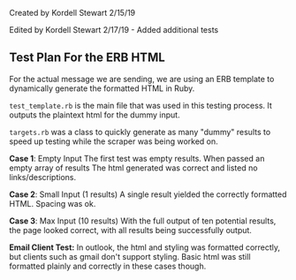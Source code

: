 Created by Kordell Stewart 2/15/19

Edited by Kordell Stewart 2/17/19 - Added additional tests

## Test Plan For the ERB HTML ## 
For the actual message we are sending, 
we are using an ERB template to dynamically generate the 
formatted HTML in Ruby. 

  `test_template.rb` is the main file that was used in this testing 
  process. It outputs the plaintext html for the dummy input. 
  
  `targets.rb` was a class to quickly generate as many "dummy" results 
  to speed up testing while the scraper was being worked on. 
  
  **Case 1**: Empty Input
  The first test was empty results. When passed an empty array of results
  The html generated was correct and listed no links/descriptions.
  
  **Case 2**: Small Input (1 results)
  A single result yielded the correctly formatted HTML. Spacing 
  was ok. 
   
  **Case 3**: Max Input (10 results)
  With the full output of ten potential results, the page looked 
  correct, with all results being successfully output. 
  
 **Email Client Test:**
 In outlook, the html and styling was formatted correctly,
 but clients such as gmail don't support styling. Basic html was 
 still formatted plainly and correctly in these cases though. 
